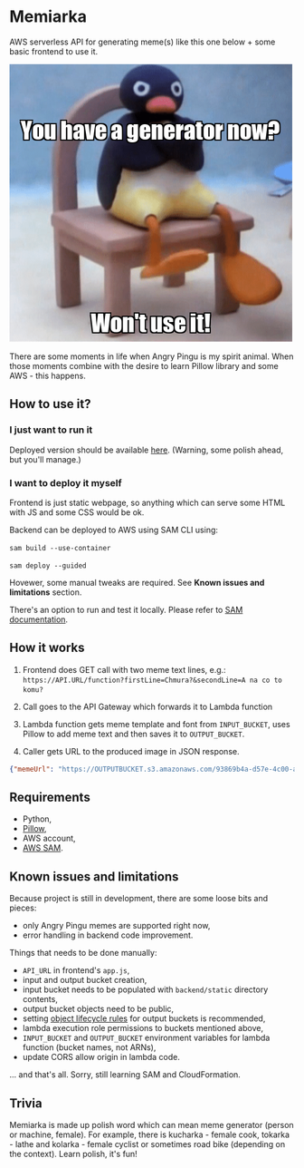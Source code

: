 # Memiarka

AWS serverless API for generating meme(s) like this one below + some basic frontend to use it.

![Sample meme image](https://raw.githubusercontent.com/kutzowsky/Memiarka/main/sample.png)

There are some moments in life when Angry Pingu is my spirit animal. When those moments combine with the desire to learn Pillow library and some AWS - this happens.

## How to use it?

### I just want to run it

Deployed version should be available [here](https://memiarka.kopytny.ninja). (Warning, some polish ahead, but you'll manage.)

### I want to deploy it myself

Frontend is just static webpage, so anything which can serve some HTML with JS and some CSS would be ok.

Backend can be deployed to AWS using SAM CLI using:

`sam build --use-container`

`sam deploy --guided`

Hovewer, some manual tweaks are required. See **Known issues and limitations** section.

There's an option to run and test it locally. Please refer to [SAM documentation](https://docs.aws.amazon.com/serverless-application-model/latest/developerguide/serverless-test-and-debug.html).

## How it works

1. Frontend does GET call with two meme text lines, e.g.:
`https://API.URL/function?firstLine=Chmura?&secondLine=A na co to komu?`

1. Call goes to the API Gateway which forwards it to Lambda function

2. Lambda function gets meme template and font from `INPUT_BUCKET`, uses Pillow to add meme text and then saves it to `OUTPUT_BUCKET`.

3. Caller gets URL to the produced image in JSON response.
```json
{"memeUrl": "https://OUTPUTBUCKET.s3.amazonaws.com/93869b4a-d57e-4c00-a06a-7ca471de721c.png"}
```

## Requirements

* Python,
* [Pillow](https://pillow.readthedocs.io/en/stable/),
* AWS account,
* [AWS SAM](https://docs.aws.amazon.com/serverless-application-model/latest/developerguide/what-is-sam.html).

## Known issues and limitations

Because project is still in development, there are some loose bits and pieces:

* only Angry Pingu memes are supported right now,
* error handling in backend code improvement.

Things that needs to be done manually:

* `API_URL` in frontend's `app.js`,
* input and output bucket creation,
* input bucket needs to be populated with `backend/static` directory contents,
* output bucket objects need to be public,
* setting [object lifecycle rules](https://docs.aws.amazon.com/AmazonS3/latest/userguide/object-lifecycle-mgmt.html) for output buckets is recommended,
* lambda execution role permissions to buckets mentioned above,
* `INPUT_BUCKET` and `OUTPUT_BUCKET` environment variables for lambda function (bucket names, not ARNs),
* update CORS allow origin in lambda code.
  
... and that's all. Sorry, still learning SAM and CloudFormation.

## Trivia

Memiarka is made up polish word which can mean meme generator (person or machine, female). For example, there is kucharka - female cook, tokarka - lathe and kolarka - female cyclist or sometimes road bike (depending on the context). Learn polish, it's fun!